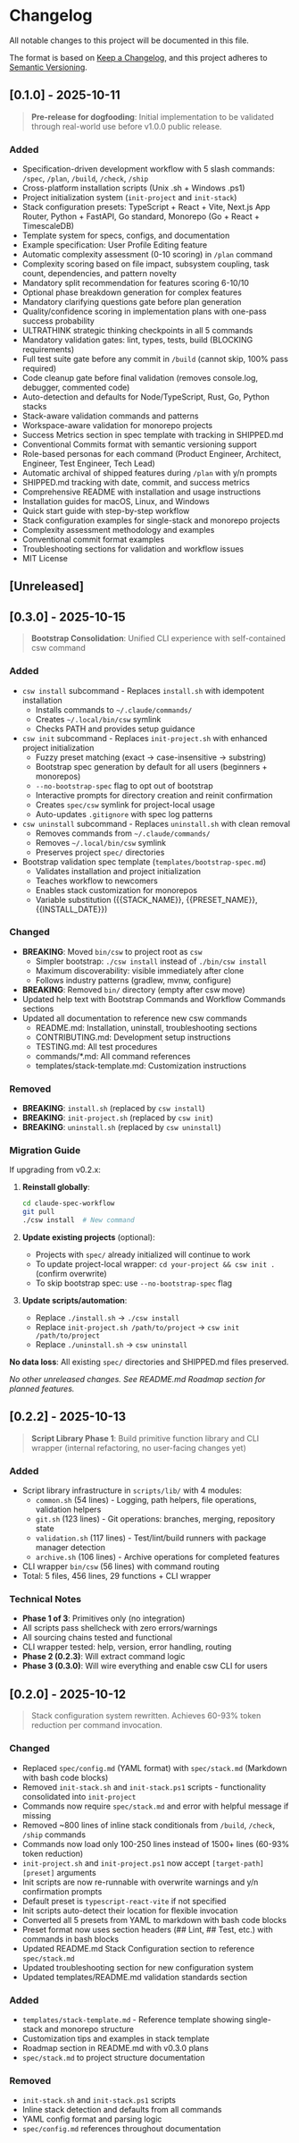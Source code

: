 # Changelog

All notable changes to this project will be documented in this file.

The format is based on [Keep a Changelog](https://keepachangelog.com/en/1.0.0/),
and this project adheres to [Semantic Versioning](https://semver.org/spec/v2.0.0.html).

## [0.1.0] - 2025-10-11

> **Pre-release for dogfooding**: Initial implementation to be validated through real-world use before v1.0.0 public release.

### Added

- Specification-driven development workflow with 5 slash commands: `/spec`, `/plan`, `/build`, `/check`, `/ship`
- Cross-platform installation scripts (Unix .sh + Windows .ps1)
- Project initialization system (`init-project` and `init-stack`)
- Stack configuration presets: TypeScript + React + Vite, Next.js App Router, Python + FastAPI, Go standard, Monorepo (Go + React + TimescaleDB)
- Template system for specs, configs, and documentation
- Example specification: User Profile Editing feature
- Automatic complexity assessment (0-10 scoring) in `/plan` command
- Complexity scoring based on file impact, subsystem coupling, task count, dependencies, and pattern novelty
- Mandatory split recommendation for features scoring 6-10/10
- Optional phase breakdown generation for complex features
- Mandatory clarifying questions gate before plan generation
- Quality/confidence scoring in implementation plans with one-pass success probability
- ULTRATHINK strategic thinking checkpoints in all 5 commands
- Mandatory validation gates: lint, types, tests, build (BLOCKING requirements)
- Full test suite gate before any commit in `/build` (cannot skip, 100% pass required)
- Code cleanup gate before final validation (removes console.log, debugger, commented code)
- Auto-detection and defaults for Node/TypeScript, Rust, Go, Python stacks
- Stack-aware validation commands and patterns
- Workspace-aware validation for monorepo projects
- Success Metrics section in spec template with tracking in SHIPPED.md
- Conventional Commits format with semantic versioning support
- Role-based personas for each command (Product Engineer, Architect, Engineer, Test Engineer, Tech Lead)
- Automatic archival of shipped features during `/plan` with y/n prompts
- SHIPPED.md tracking with date, commit, and success metrics
- Comprehensive README with installation and usage instructions
- Installation guides for macOS, Linux, and Windows
- Quick start guide with step-by-step workflow
- Stack configuration examples for single-stack and monorepo projects
- Complexity assessment methodology and examples
- Conventional commit format examples
- Troubleshooting sections for validation and workflow issues
- MIT License

## [Unreleased]

## [0.3.0] - 2025-10-15

> **Bootstrap Consolidation**: Unified CLI experience with self-contained csw command

### Added

- `csw install` subcommand - Replaces `install.sh` with idempotent installation
  - Installs commands to `~/.claude/commands/`
  - Creates `~/.local/bin/csw` symlink
  - Checks PATH and provides setup guidance
- `csw init` subcommand - Replaces `init-project.sh` with enhanced project initialization
  - Fuzzy preset matching (exact → case-insensitive → substring)
  - Bootstrap spec generation by default for all users (beginners + monorepos)
  - `--no-bootstrap-spec` flag to opt out of bootstrap
  - Interactive prompts for directory creation and reinit confirmation
  - Creates `spec/csw` symlink for project-local usage
  - Auto-updates `.gitignore` with spec log patterns
- `csw uninstall` subcommand - Replaces `uninstall.sh` with clean removal
  - Removes commands from `~/.claude/commands/`
  - Removes `~/.local/bin/csw` symlink
  - Preserves project `spec/` directories
- Bootstrap validation spec template (`templates/bootstrap-spec.md`)
  - Validates installation and project initialization
  - Teaches workflow to newcomers
  - Enables stack customization for monorepos
  - Variable substitution ({{STACK_NAME}}, {{PRESET_NAME}}, {{INSTALL_DATE}})

### Changed

- **BREAKING**: Moved `bin/csw` to project root as `csw`
  - Simpler bootstrap: `./csw install` instead of `./bin/csw install`
  - Maximum discoverability: visible immediately after clone
  - Follows industry patterns (gradlew, mvnw, configure)
- **BREAKING**: Removed `bin/` directory (empty after csw move)
- Updated help text with Bootstrap Commands and Workflow Commands sections
- Updated all documentation to reference new csw commands
  - README.md: Installation, uninstall, troubleshooting sections
  - CONTRIBUTING.md: Development setup instructions
  - TESTING.md: All test procedures
  - commands/*.md: All command references
  - templates/stack-template.md: Customization instructions

### Removed

- **BREAKING**: `install.sh` (replaced by `csw install`)
- **BREAKING**: `init-project.sh` (replaced by `csw init`)
- **BREAKING**: `uninstall.sh` (replaced by `csw uninstall`)

### Migration Guide

If upgrading from v0.2.x:

1. **Reinstall globally**:
   ```bash
   cd claude-spec-workflow
   git pull
   ./csw install  # New command
   ```

2. **Update existing projects** (optional):
   - Projects with `spec/` already initialized will continue to work
   - To update project-local wrapper: `cd your-project && csw init .` (confirm overwrite)
   - To skip bootstrap spec: use `--no-bootstrap-spec` flag

3. **Update scripts/automation**:
   - Replace `./install.sh` → `./csw install`
   - Replace `init-project.sh /path/to/project` → `csw init /path/to/project`
   - Replace `./uninstall.sh` → `csw uninstall`

**No data loss**: All existing `spec/` directories and SHIPPED.md files preserved.

_No other unreleased changes. See README.md Roadmap section for planned features._

## [0.2.2] - 2025-10-13

> **Script Library Phase 1**: Build primitive function library and CLI wrapper (internal refactoring, no user-facing changes yet)

### Added

- Script library infrastructure in `scripts/lib/` with 4 modules:
  - `common.sh` (54 lines) - Logging, path helpers, file operations, validation helpers
  - `git.sh` (123 lines) - Git operations: branches, merging, repository state
  - `validation.sh` (117 lines) - Test/lint/build runners with package manager detection
  - `archive.sh` (106 lines) - Archive operations for completed features
- CLI wrapper `bin/csw` (56 lines) with command routing
- Total: 5 files, 456 lines, 29 functions + CLI wrapper

### Technical Notes

- **Phase 1 of 3**: Primitives only (no integration)
- All scripts pass shellcheck with zero errors/warnings
- All sourcing chains tested and functional
- CLI wrapper tested: help, version, error handling, routing
- **Phase 2 (0.2.3)**: Will extract command logic
- **Phase 3 (0.3.0)**: Will wire everything and enable csw CLI for users

## [0.2.0] - 2025-10-12

> Stack configuration system rewritten. Achieves 60-93% token reduction per command invocation.

### Changed

- Replaced `spec/config.md` (YAML format) with `spec/stack.md` (Markdown with bash code blocks)
- Removed `init-stack.sh` and `init-stack.ps1` scripts - functionality consolidated into `init-project`
- Commands now require `spec/stack.md` and error with helpful message if missing
- Removed ~800 lines of inline stack conditionals from `/build`, `/check`, `/ship` commands
- Commands now load only 100-250 lines instead of 1500+ lines (60-93% token reduction)
- `init-project.sh` and `init-project.ps1` now accept `[target-path] [preset]` arguments
- Init scripts are now re-runnable with overwrite warnings and y/n confirmation prompts
- Default preset is `typescript-react-vite` if not specified
- Init scripts auto-detect their location for flexible invocation
- Converted all 5 presets from YAML to markdown with bash code blocks
- Preset format now uses section headers (## Lint, ## Test, etc.) with commands in bash blocks
- Updated README.md Stack Configuration section to reference `spec/stack.md`
- Updated troubleshooting section for new configuration system
- Updated templates/README.md validation standards section

### Added

- `templates/stack-template.md` - Reference template showing single-stack and monorepo structure
- Customization tips and examples in stack template
- Roadmap section in README.md with v0.3.0 plans
- `spec/stack.md` to project structure documentation

### Removed

- `init-stack.sh` and `init-stack.ps1` scripts
- Inline stack detection and defaults from all commands
- YAML config format and parsing logic
- `spec/config.md` references throughout documentation

